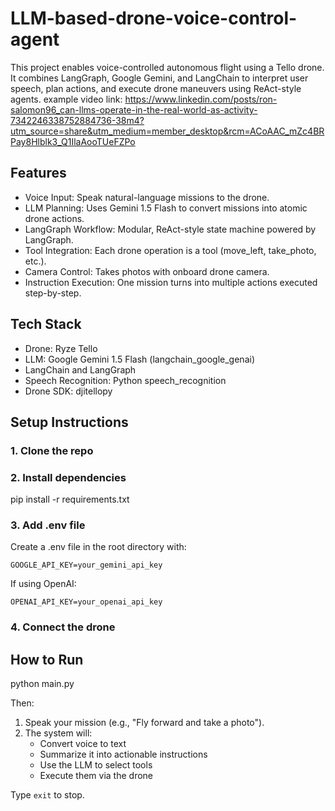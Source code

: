 # LLM-based-drone-voice-control-agent

This project enables voice-controlled autonomous flight using a Tello drone. It combines LangGraph, Google Gemini, and LangChain to interpret user speech, plan actions, and execute drone maneuvers using ReAct-style agents.
example video link:
https://www.linkedin.com/posts/ron-salomon96_can-llms-operate-in-the-real-world-as-activity-7342246338752884736-38m4?utm_source=share&utm_medium=member_desktop&rcm=ACoAAC_mZc4BRPay8Hlblk3_Q1IlaAooTUeFZPo
## Features

- Voice Input: Speak natural-language missions to the drone.
- LLM Planning: Uses Gemini 1.5 Flash to convert missions into atomic drone actions.
- LangGraph Workflow: Modular, ReAct-style state machine powered by LangGraph.
- Tool Integration: Each drone operation is a tool (move_left, take_photo, etc.).
- Camera Control: Takes photos with onboard drone camera.
- Instruction Execution: One mission turns into multiple actions executed step-by-step.

## Tech Stack

- Drone: Ryze Tello
- LLM: Google Gemini 1.5 Flash (langchain_google_genai)
- LangChain and LangGraph
- Speech Recognition: Python speech_recognition
- Drone SDK: djitellopy

## Setup Instructions

### 1. Clone the repo


### 2. Install dependencies

pip install -r requirements.txt

### 3. Add .env file
Create a .env file in the root directory with:

```
GOOGLE_API_KEY=your_gemini_api_key
```

If using OpenAI:
```
OPENAI_API_KEY=your_openai_api_key
```

### 4. Connect the drone

## How to Run

python main.py


Then:
1. Speak your mission (e.g., "Fly forward and take a photo").
2. The system will:
   - Convert voice to text
   - Summarize it into actionable instructions
   - Use the LLM to select tools
   - Execute them via the drone

Type `exit` to stop.
